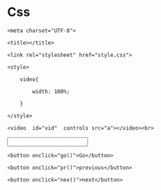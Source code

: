 # Css<!DOCTYPE html>

<html lang="en">

<head>

<meta name="viewport" content="width=device-width, initial-scale=1.0,user-scalable=no">

    <meta charset="UTF-8">

    <title></title>

    <link rel="stylesheet" href="style.css">

    <style>

        video{

            width: 100%;

        }

    </style>

</head>

<body>

    <video  id="vid"  controls src="a"></video><br>

   <input type="text"  id="inp" ><br>

    <button onclick="go()">Go</button>

    <button onclick="pr()">previous</button>

    <button onclick="nex()">next</button>

<script>

    function go() {

      x =   document.getElementById("inp").value;

        v = document.getElementById("vid");

        v.src = x;

        console.log(x);

    }

    function pr() {

      

        v = document.getElementById("vid").src;

        u = v.split('/');

        r = u.length;

        t = u[r-1];

        console.log(v,t);

        if(t=="a") {

        document.getElementById("vid").src = "1.css";

        console.log(v);

        }

        if(t!="a") {

        w = v.split('/');

        i = w.length;

        b = w[i-1];

        h = b.split('.');

        s = Number(b[0]);

        sd = s-1;

         document.getElementById("vid").src= sd+".css";

        console.log(v,sd);

        }

    }

    function nex() {

   

          v = document.getElementById("vid").src;

        u = v.split('/');

        r = u.length;

        t = u[r-1];

        console.log(v,t);

        if(t=="a") {

        document.getElementById("vid").src = "1.css";

        console.log(v);

        }

        if(t!="a") {

        w = v.split('/');

        i = w.length;

        b = w[i-1];

        h = b.split('.');

        s = Number(b[0]);

        sd = s+1;

         document.getElementById("vid").src= sd+".css";

        console.log(v,sd);

        }

        }

    

    

    

</script>

</body>

</html>
